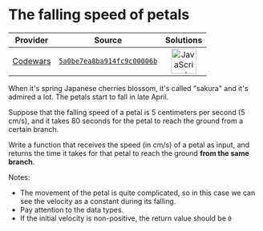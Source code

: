 [_metadata_:generated]: - "true"

# The falling speed of petals

<!-- INFO TABLE BEGIN -->

| Provider                                        | Source                                                                               | Solutions                                                                                                                                                    |
| :---------------------------------------------: | :----------------------------------------------------------------------------------: | :----------------------------------------------------------------------------------------------------------------------------------------------------------: |
| [Codewars](../../../docs/providers/Codewars.md) | [`5a0be7ea8ba914fc9c00006b`](https://www.codewars.com/kata/5a0be7ea8ba914fc9c00006b) | [<img src="https://res.cloudinary.com/rascaltwo/image/upload/v1631924076/javascript_ehszr7.svg" alt="JavaScript" title="JavaScript" width="50" />](solve.js) |

<!-- INFO TABLE END -->

When it's spring Japanese cherries blossom, it's called "sakura" and it's admired a lot. The petals start to fall in late April.

Suppose that the falling speed of a petal is 5 centimeters per second (5 cm/s), and it takes 80 seconds for the petal to reach the ground from a certain branch.

Write a function that receives the speed (in cm/s) of a petal as input, and returns the time it takes for that petal to reach the ground **from the same branch**.

Notes:
* The movement of the petal is quite complicated, so in this case we can see the velocity as a constant during its falling.
* Pay attention to the data types.
* If the initial velocity is non-positive, the return value should be `0`
